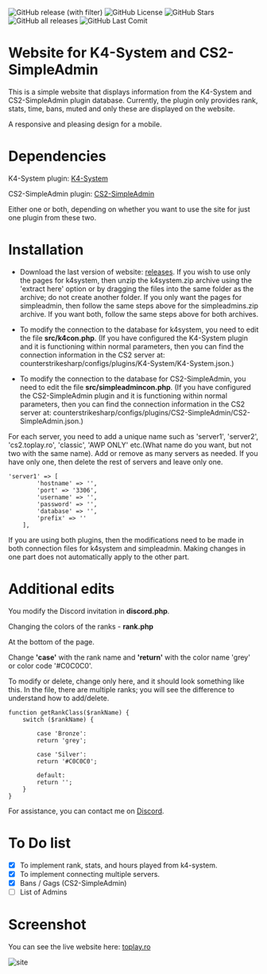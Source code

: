 <img alt="GitHub release (with filter)" src="https://img.shields.io/github/v/release/sdg12321/K4-System-Website"> <img alt="GitHub License" src="https://img.shields.io/github/license/sdg12321/K4-System-Website"> <img alt="GitHub Stars" src="https://img.shields.io/github/stars/sdg12321/K4-System-Website">
 <img alt="GitHub all releases" src="https://img.shields.io/github/downloads/sdg12321/K4-System-Website/total"> <img alt="GitHub Last Comit" src="https://img.shields.io/github/last-commit/sdg12321/K4-System-Website">
# Website for K4-System and CS2-SimpleAdmin
This is a simple website that displays information from the K4-System and CS2-SimpleAdmin plugin database. Currently, the plugin only provides rank, stats, time, bans, muted and only these are displayed on the website.

A responsive and pleasing design for a mobile.

# Dependencies
K4-System plugin: [K4-System](https://github.com/K4ryuu/K4-System)

CS2-SimpleAdmin plugin: [CS2-SimpleAdmin](https://github.com/daffyyyy/CS2-SimpleAdmin)

Either one or both, depending on whether you want to use the site for just one plugin from these two.

# Installation

- Download the last version of website: [releases](https://github.com/sdg12321/K4-System-Website/releases). If you wish to use only the pages for k4system, then unzip the k4system.zip archive using the 'extract here' option or by dragging the files into the same folder as the archive; do not create another folder. If you only want the pages for simpleadmin, then follow the same steps above for the simpleadmins.zip archive. If you want both, follow the same steps above for both archives.

- To modify the connection to the database for k4system, you need to edit the file **src/k4con.php**. (If you have configured the K4-System plugin and it is functioning within normal parameters, then you can find the connection information in the CS2 server at: counterstrikesharp/configs/plugins/K4-System/K4-System.json.)

- To modify the connection to the database for CS2-SimpleAdmin, you need to edit the file **src/simpleadmincon.php**. (If you have configured the CS2-SimpleAdmin plugin and it is functioning within normal parameters, then you can find the connection information in the CS2 server at: counterstrikesharp/configs/plugins/CS2-SimpleAdmin/CS2-SimpleAdmin.json.)

For each server, you need to add a unique name such as 'server1', 'server2', 'cs2.toplay.ro', 'classic', 'AWP ONLY' etc.(What name do you want, but not two with the same name). Add or remove as many servers as needed. If you have only one, then delete the rest of servers and leave only one.

```
'server1' => [
        'hostname' => '',
        'port' => '3306',
        'username' => '',
        'password' => '',
        'database' => '',
        'prefix' => ''
    ],
```
If you are using both plugins, then the modifications need to be made in both connection files for k4system and simpleadmin. Making changes in one part does not automatically apply to the other part.

# Additional edits
You modify the Discord invitation in **discord.php**.

Changing the colors of the ranks - **rank.php**

At the bottom of the page.

Change **'case'** with the rank name and **'return'** with the color name 'grey' or color code '#C0C0C0'.

To modify or delete, change only here, and it should look something like this. In the file, there are multiple ranks; you will see the difference to understand how to add/delete.
```
function getRankClass($rankName) {
    switch ($rankName) {

        case 'Bronze':
        return 'grey';

        case 'Silver':
        return '#C0C0C0';

        default:
        return '';
    }
}
```

For assistance, you can contact me on [Discord](https://discord.gg/XJEvUa9QfJ). 

# To Do list
- [x] To implement rank, stats, and hours played from k4-system.
- [x] To implement connecting multiple servers.
- [x] Bans / Gags (CS2-SimpleAdmin)
- [ ] List of Admins

# Screenshot
You can see the live website here: [toplay.ro](https://toplay.ro/)

![site](https://github.com/sdg12321/K4-System-Website/assets/151413805/54bd1d5a-ea1a-4ff6-a0a4-e55631362e04)
